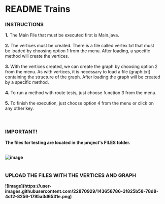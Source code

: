 # README Trains

<h3>INSTRUCTIONS</h3>

<b>1.</b> The Main File that must be executed first is Main.java.<br><br>
<b>2.</b> The vertices must be created. There is a file called vertex.txt that must be loaded by choosing option 1 from the menu. After loading, a specific method will create the vertices.<br><br>
<b>3.</b> With the vertices created, we can create the graph by choosing option 2 from the menu. As with vertices, it is necessary to load a file (graph.txt) containing the structure of the graph. After loading the graph will be created by a specific method.<br><br>
<b>4.</b> To run a method with route tests, just choose function 3 from the menu.<br><br>
<b>5.</b> To finish the execution, just choose option 4 from the menu or click on any other key.<br><br><br>


<h3>IMPORTANT!</h3>
<b>The files for testing are located in the project's FILES folder.<br><br>
  
![image](https://user-images.githubusercontent.com/22870929/143529559-7dc70b94-bb46-43e8-b156-92c0ad66686e.png) <br><br>
  
<h3>UPLOAD THE FILES WITH THE VERTICES AND GRAPH</h3>
![image](https://user-images.githubusercontent.com/22870929/143658786-3f825b58-78d8-4c12-8256-1795a3d6531e.png)

